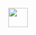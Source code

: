 <img src="https://cdn.dribbble.com/users/1396703/screenshots/3952983/pixel-goust-2.gif" style="width: 40px;"></a></p>

